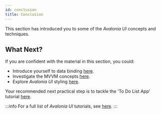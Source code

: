 ```yaml
---
id: conclusion
title: Conclusion
---
```


This section has introduced you to some of the _Avalonia UI_ concepts and techniques.

## What Next?

If you are confident with the material in this section, you could:

* Introduce yourself to data binding [here](broken-reference).
* Investigate the MVVM concepts [here](../concepts/the-mvvm-pattern/).
* Explore _Avalonia UI_ styling [here](../guides/styles-and-resources/styling/).

Your recommended next practical step is to tackle the 'To Do List App' tutorial [here](../tutorials/todo-list-app/). 

:::info
For a full list of _Avalonia UI_ tutorials, see [here](broken-reference).
:::
